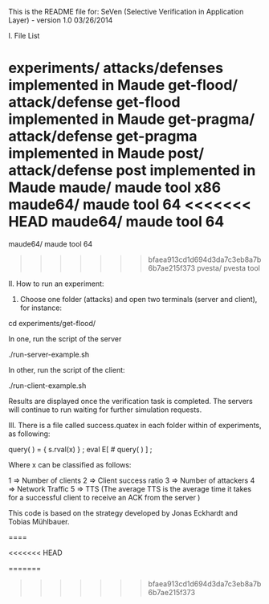 This is the README file for:
SeVen (Selective Verification in Application Layer) - version 1.0 03/26/2014

I. File List

experiments/		attacks/defenses implemented in Maude
   get-flood/		attack/defense get-flood implemented in Maude
   get-pragma/		attack/defense get-pragma implemented in Maude
   post/		attack/defense post implemented in Maude
maude/ 			maude tool x86
maude64/		maude tool 64
<<<<<<< HEAD
maude64/		maude tool 64
=======
maude64/		maude tool 64		
>>>>>>> bfaea913cd1d694d3da7c3eb8a7b6b7ae215f373
pvesta/			pvesta tool


II. How to run an experiment:

1) Choose one folder (attacks) and open two terminals (server and client), for instance:

 cd experiments/get-flood/

In one, run the script of the server

 ./run-server-example.sh

In other, run the script of the client:

 ./run-client-example.sh

Results are displayed once the verification task is completed. The servers will continue to run waiting for further simulation requests.

III. There is a file called success.quatex in each folder within of experiments, as following:

query( ) = { s.rval(x) } ;
eval E[ # query( ) ] ;

Where x can be classified as follows:

1 => Number of clients
2 => Client success ratio
3 => Number of attackers
4 => Network Traffic
5 => TTS (The average TTS is the average time it takes for a successful client to receive an ACK from the server )

This code is based on the strategy developed by Jonas Eckhardt and Tobias Mühlbauer.

====


<<<<<<< HEAD

=======
>>>>>>> bfaea913cd1d694d3da7c3eb8a7b6b7ae215f373
